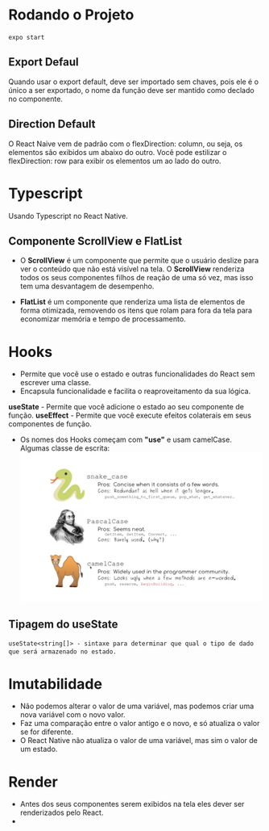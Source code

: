 # Rodando o Projeto

```
expo start
```

## Export Defaul
Quando usar o export default, deve ser importado sem chaves, pois ele é o único a ser exportado, o nome da função deve ser mantido como declado no componente.

## Direction Default
O React Naive vem de padrão com o flexDirection: column, ou seja, os elementos são exibidos um abaixo do outro. Você pode estilizar o flexDirection: row para exibir os elementos um ao lado do outro.

# Typescript

Usando Typescript no React Native.

## Componente ScrollView e FlatList

- O **ScrollView** é um componente que permite que o usuário deslize para ver o conteúdo que não está visível na tela. O **ScrollView** renderiza todos os seus componentes filhos de reação de uma só vez, mas isso tem uma desvantagem de desempenho.

- **FlatList** é um componente que renderiza uma lista de elementos de forma otimizada, removendo os itens que rolam para fora da tela para economizar memória e tempo de processamento.

# Hooks
- Permite que você use o estado e outras funcionalidades do React sem escrever uma classe.
- Encapsula funcionalidade e facilita o reaproveitamento da sua lógica.

**useState** - Permite que você adicione o estado ao seu componente de função.
**useEffect** - Permite que você execute efeitos colaterais em seus componentes de função.

- Os nomes dos Hooks começam com **"use"** e usam camelCase.
Algumas classe de escrita:
![Classe de escrita](./tipos-Escrita.png)

## Tipagem do useState

```
useState<string[]> - sintaxe para determinar que qual o tipo de dado que será armazenado no estado.
```

# Imutabilidade
- Não podemos alterar o valor de uma variável, mas podemos criar uma nova variável com o novo valor.
- Faz uma comparação entre o valor antigo e o novo, e só atualiza o valor se for diferente.
- O React Native não atualiza o valor de uma variável, mas sim o valor de um estado.


# Render
- Antes dos seus componentes serem exibidos na tela eles dever ser renderizados pelo React.
- 

